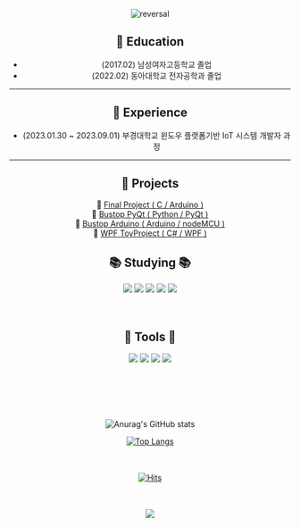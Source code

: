 <div align="center">
  
![reversal](https://capsule-render.vercel.app/api?type=waving&color=D3EBC6&height=150&text=Welcome%20to%20sso-o22%20Git%20💚&fontColor=B7B8B6&animation=twinkling&fontSize=40&fontAlign=32&fontAlignY=30&stroke=000000&strokeWidth=1)

## 🏫 Education
* (2017.02) 남성여자고등학교 졸업<br>
* (2022.02) 동아대학교 전자공학과 졸업<br>

 --------------------
## 📓 Experience
* (2023.01.30 ~ 2023.09.01) 부경대학교 윈도우 플랫폼기반 IoT 시스템 개발자 과정 <br>

 --------------------
## 📝 Projects
 📌 [Final Project ( C / Arduino )](https://github.com/ZZO-ZHO/final_project)<br>
 📌 [Bustop PyQt ( Python / PyQt )](https://github.com/PKNU-IOT3/bustop_PyQT)<br>
 📌 [Bustop Arduino ( Arduino / nodeMCU )](https://github.com/PKNU-IOT3/bustop_Arduino)<br>
 📌 [WPF ToyProject ( C# / WPF )](https://github.com/ZZO-ZHO/pknu-wpf-2023)<br>




<h2>📚 Studying 📚</h2>

<img src="https://img.shields.io/badge/Python-3776AB?style=flat-square&logo=Python&logoColor=white">     
<img src="https://img.shields.io/badge/C-A8B9CC?style=flat-square&logo=C&logoColor=white">   
<img src="https://img.shields.io/badge/c++-00599C?style=flat-square&logo=cplusplus&logoColor=white"> 
<img src="https://img.shields.io/badge/csharp-239120?style=flat-square&logo=csharp&logoColor=white">
<img src="https://img.shields.io/badge/MySQL-4479A1?style=flat-square&logo=MySQL&logoColor=white"><br><br><br>

<h2>🔨 Tools 🔨</h2>
<img src="https://img.shields.io/badge/GitHub-181717?style=flat-square&logo=GitHub&logoColor=white">
<img src="https://img.shields.io/badge/VSCode-007ACC?style=flat-square&logo=VisualStudioCode&logoColor=white">
<img src="https://img.shields.io/badge/visualstudio-5C2D91?style=flat-square&logo=visualstudio&logoColor=white">
<img src="https://img.shields.io/badge/Notion-000000?style=flat-square&logo=Notion&logoColor=white">
<br><br></div><br><br></div><br><br></div>
  
<div align="center">
  
![Anurag's GitHub stats](https://github-readme-stats.vercel.app/api?username=sso-o22&theme=gruvbox&show_icons=true)<br>
  

  
[![Top Langs](https://github-readme-stats.vercel.app/api/top-langs/?username=sso-o22&layout=compact&theme=gruvbox)](https://github.com/sso-o22/github-readme-stats)<br><br><br></div>

<div align="center">
  
[![Hits](https://hits.seeyoufarm.com/api/count/incr/badge.svg?url=https%3A%2F%2Fgithub.com%2Fsso-o22&count_bg=%2379C83D&title_bg=%23555555&icon=&icon_color=%23E7E7E7&title=hits&edge_flat=false)](https://hits.seeyoufarm.com)<br><br><br>
  
</div>
<div align="center">
  
<img src="https://capsule-render.vercel.app/api?type=waving&color=D3EBC6&height=150&section=footer" />
  
</div>
